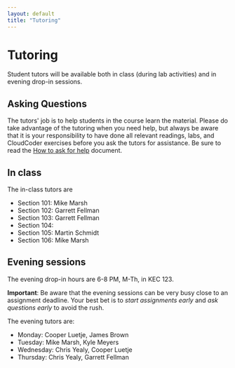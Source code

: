 ```yaml
---
layout: default
title: "Tutoring"
---
```


Tutoring
========

Student tutors will be available both in class (during lab activities) and in evening drop-in sessions.

Asking Questions
----------------

The tutors' job is to help students in the course learn the material.  Please do take advantage of the tutoring when you need help, but always be aware that it is your responsibility to have done all relevant readings, labs, and CloudCoder exercises before you ask the tutors for assistance.  Be sure to read the [How to ask for help](http://faculty.ycp.edu/~dhovemey/askingForHelp.html) document.

In class
--------

The in-class tutors are

* Section 101: Mike Marsh
* Section 102: Garrett Fellman
* Section 103: Garrett Fellman
* Section 104: 
* Section 105: Martin Schmidt
* Section 106: Mike Marsh

Evening sessions
----------------

The evening drop-in hours are 6-8 PM, M-Th, in KEC 123.

**Important**: Be aware that the evening sessions can be very busy close to an assignment deadline.  Your best bet is to *start assignments early* and *ask questions early* to avoid the rush.

The evening tutors are:

* Monday: Cooper Luetje, James Brown
* Tuesday: Mike Marsh, Kyle Meyers
* Wednesday: Chris Yealy, Cooper Luetje
* Thursday: Chris Yealy, Garrett Fellman

<!-- vim:set wrap: ­-->
<!-- vim:set linebreak: -->
<!-- vim:set nolist: -->

